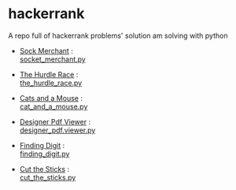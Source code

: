 # hackerrank
A repo full of hackerrank problems' solution am solving with python
- [Sock Merchant](https://www.hackerrank.com/challenges/sock-merchant/problem) : <br />
  [socket_merchant.py](https://github.com/codyowl/hackerrank/blob/master/sock_merchant.py)

- [The Hurdle Race](https://www.hackerrank.com/challenges/the-hurdle-race/problem) : <br />
  [the_hurdle_race.py](https://github.com/codyowl/hackerrank/blob/master/the_hurdle_race.py)

- [Cats and a Mouse](https://www.hackerrank.com/challenges/cats-and-a-mouse/problem) : <br />
  [cat_and_a_mouse.py](https://github.com/codyowl/hackerrank/blob/master/cat_and_a_mouse.py)  

- [Designer Pdf Viewer](https://www.hackerrank.com/challenges/designer-pdf-viewer/problem) : <br />
  [designer_pdf.viewer.py](https://github.com/codyowl/hackerrank/blob/master/designer_pdf_viewer.py)  

- [Finding Digit](https://www.hackerrank.com/challenges/find-digits/problem) : <br />
  [finding_digit.py](https://github.com/codyowl/hackerrank/blob/master/find_digits.py)   

- [Cut the Sticks](https://www.hackerrank.com/challenges/cut-the-sticks/problem) : <br />
  [cut_the_sticks.py](https://github.com/codyowl/hackerrank/blob/master/cut_the_sticks.py)     